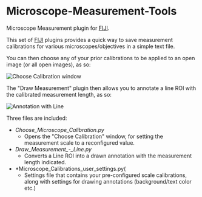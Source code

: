 # Microscope-Measurement-Tools
Microscope Measurement plugin for [FIJI](http://fiji.sc).

This set of [FIJI](http://fiji.sc) plugins provides a quick way to save measurement calibrations for various microscopes/objectives in a simple text file.

You can then choose any of your prior calibrations to be applied to an open image (or all open images), as so: 

![Choose Calibration window][MMT-Choose-Cal-Pic]


The "Draw Measurement" plugin then allows you to annotate a line ROI with the calibrated measurement length, as so: 

![Annotation with Line][MMT-Annot-Line-Pic]


Three files are included:

+ *Choose_Microscope_Calibration.py*
  + Opens the "Choose Calibration" window, for setting the measurement scale to a reconfigured value.
+ *Draw_Measurement_-_Line.py*
  + Converts a Line ROI into a drawn annotation with the measurement length indicated.
+ *Microscope_Calibrations_user_settings.py(
  + Settings file that contains your pre-configured scale calibrations, along with settings for drawing annotations (background/text color etc.)



[MMT-Choose-Cal-Pic]: http://fiji.sc/_images/c/cd/Microscope_Meas_Tools_-_Choose_Calibration_01.png
[MMT-Annot-Line-Pic]: http://fiji.sc/_images/f/f4/Microscope_Meas_Tools_-_Draw_Meas_Line.png
